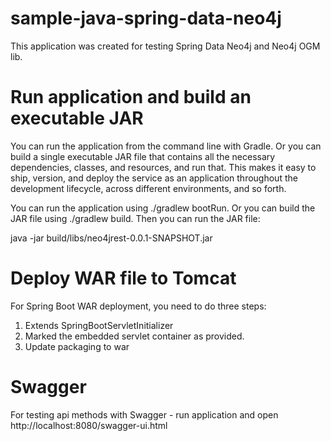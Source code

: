 # sample-java-spring-data-neo4j

This application was created for testing Spring Data Neo4j and Neo4j OGM lib.

# Run application and build an executable JAR

You can run the application from the command line with Gradle. Or you can build a single executable JAR file that contains all the necessary dependencies, classes, and resources, and run that. This makes it easy to ship, version, and deploy the service as an application throughout the development lifecycle, across different environments, and so forth.

You can run the application using ./gradlew bootRun. Or you can build the JAR file using ./gradlew build. Then you can run the JAR file:

java -jar build/libs/neo4jrest-0.0.1-SNAPSHOT.jar

# Deploy WAR file to Tomcat

For Spring Boot WAR deployment, you need to do three steps:

1. Extends SpringBootServletInitializer
2. Marked the embedded servlet container as provided.
3. Update packaging to war

# Swagger
For testing api methods with Swagger - run application and open http://localhost:8080/swagger-ui.html
